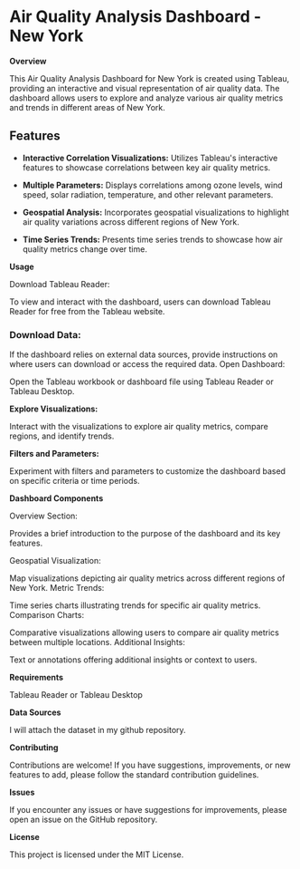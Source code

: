 # **Air Quality Analysis Dashboard - New York**


**Overview**


This Air Quality Analysis Dashboard for New York is created using Tableau, providing an interactive and visual representation of air quality data. The dashboard allows users to explore and analyze various air quality metrics and trends in different areas of New York.

## Features

- **Interactive Correlation Visualizations:** Utilizes Tableau's interactive features to showcase correlations between key air quality metrics.
  
- **Multiple Parameters:** Displays correlations among ozone levels, wind speed, solar radiation, temperature, and other relevant parameters.

- **Geospatial Analysis:** Incorporates geospatial visualizations to highlight air quality variations across different regions of New York.

- **Time Series Trends:** Presents time series trends to showcase how air quality metrics change over time.

**Usage**


Download Tableau Reader:



To view and interact with the dashboard, users can download Tableau Reader for free from the Tableau website.


### Download Data:

If the dashboard relies on external data sources, provide instructions on where users can download or access the required data.
Open Dashboard:

Open the Tableau workbook or dashboard file using Tableau Reader or Tableau Desktop.


**Explore Visualizations:**

Interact with the visualizations to explore air quality metrics, compare regions, and identify trends.


**Filters and Parameters:**

Experiment with filters and parameters to customize the dashboard based on specific criteria or time periods.


**Dashboard Components**


Overview Section:

Provides a brief introduction to the purpose of the dashboard and its key features.


Geospatial Visualization:

Map visualizations depicting air quality metrics across different regions of New York.
Metric Trends:

Time series charts illustrating trends for specific air quality metrics.
Comparison Charts:

Comparative visualizations allowing users to compare air quality metrics between multiple locations.
Additional Insights:

Text or annotations offering additional insights or context to users.


**Requirements**


Tableau Reader or Tableau Desktop


**Data Sources**


I will attach the dataset in my github repository.


**Contributing**


Contributions are welcome! If you have suggestions, improvements, or new features to add, please follow the standard contribution guidelines.

**Issues**


If you encounter any issues or have suggestions for improvements, please open an issue on the GitHub repository.

**License**


This project is licensed under the MIT License.
